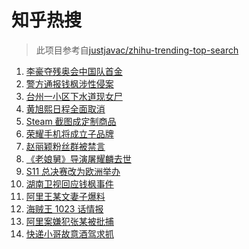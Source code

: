 # 知乎热搜

> 此项目参考自[justjavac/zhihu-trending-top-search](https://github.com/justjavac/zhihu-trending-top-search/blob/main/utils.ts)

<!-- BEGIN -->
  <!-- 最后更新时间:Wed Aug 25 2021 14:09:46 GMT+0000 (Coordinated Universal Time) -->
  1. [李豪夺残奥会中国队首金](https://www.zhihu.com/search?q=李豪)
1. [警方通报钱枫涉性侵案](https://www.zhihu.com/search?q=钱枫)
1. [台州一小区下水道现女尸 ](https://www.zhihu.com/search?q=台州女尸)
1. [黄旭熙日程全面取消](https://www.zhihu.com/search?q=黄旭熙)
1. [Steam 截图成定制商品](https://www.zhihu.com/search?q=steam)
1. [荣耀手机将成立子品牌](https://www.zhihu.com/search?q=星耀)
1. [赵丽颖粉丝群被禁言](https://www.zhihu.com/search?q=赵丽颖粉丝群)
1. [《老娘舅》导演屠耀麟去世](https://www.zhihu.com/search?q=屠耀麟)
1. [S11 总决赛改为欧洲举办](https://www.zhihu.com/search?q=s11全球总决赛)
1. [湖南卫视回应钱枫事件](https://www.zhihu.com/search?q=湖南卫视回应)
1. [阿里王某文妻子爆料](https://www.zhihu.com/search?q=阿里女员工)
1. [海贼王 1023 话情报](https://www.zhihu.com/search?q=海贼王)
1. [阿里案嫌犯张某被批捕 ](https://www.zhihu.com/search?q=阿里张某)
1. [快递小哥故意酒驾求抓](https://www.zhihu.com/search?q=快递小哥)
  <!-- END -->